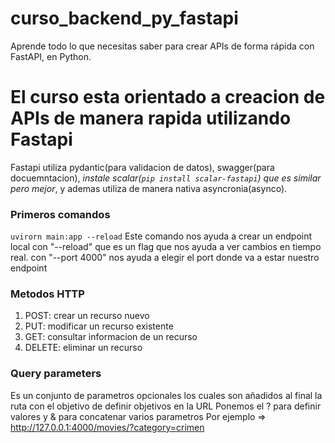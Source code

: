 # curso_backend_py_fastapi
Aprende todo lo que necesitas saber para crear APIs de forma rápida con FastAPI, en Python.

# El curso esta orientado a creacion de APIs de manera rapida utilizando Fastapi
Fastapi utiliza pydantic(para validacion de datos), swagger(para docuemntacion), *instale scalar(```pip install scalar-fastapi```) que es similar pero mejor*, y ademas utiliza de manera nativa asyncronia(asynco).  


### Primeros comandos

```uvirorn main:app --reload``` Este comando nos ayuda a crear un endpoint local con "--reload" que es un flag que nos ayuda a ver cambios en tiempo real. con "--port 4000" nos ayuda a elegir el port donde va a estar nuestro endpoint

### Metodos HTTP
1. POST: crear un recurso nuevo
2. PUT: modificar un recurso existente
3. GET: consultar informacion de un recurso
4. DELETE: eliminar un recurso

### Query parameters

Es un conjunto de parametros opcionales los cuales son añadidos al final la ruta con el objetivo de definir objetivos en la URL
Ponemos el ? para definir valores y & para concatenar varios parametros
Por ejemplo => http://127.0.0.1:4000/movies/?category=crimen